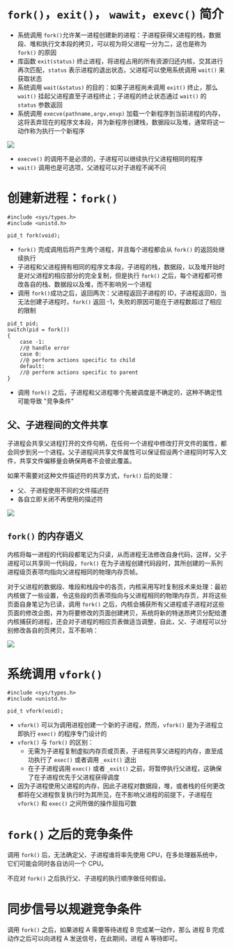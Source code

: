 # `fork()`，`exit()`， `wawit`，`exevc()` 简介

- 系统调用 `fork()`允许某一进程创建新的进程：子进程获得父进程的栈，数据段、堆和执行文本段的拷贝，可以视为将父进程一分为二，这也是称为 `fork()` 的原因
- 库函数 `exit(status)` 终止进程，将进程占用的所有资源归还内核，交其进行再次匹配，`status` 表示进程的退出状态，父进程可以使用系统调用 `wait()` 来获取状态
- 系统调用 `wait(&status)` 的目的：如果子进程尚未调用 `exit()` 终止，那么 `wait()` 挂起父进程直至子进程终止；子进程的终止状态通过 `wait()` 的 `status` 参数返回
- 系统调用 `execve(pathname,argv,envp)` 加载一个新程序到当前进程的内存，这将丢弃现在的程序文本段，并为新程序创建栈，数据段以及堆，通常将这一动作称为执行一个新程序

![](./img/fork_execv_wait_exit.png)

- `execve()` 的调用不是必须的，子进程可以继续执行父进程相同的程序
- `wait()` 调用也是可选项，父进程可以对子进程不闻不问 

# 创建新进程：`fork()`

```
#include <sys/types.h>
#include <unistd.h>

pid_t fork(void);
```

- `fork()` 完成调用后将产生两个进程，并且每个进程都会从 `fork()` 的返回处继续执行
- 子进程和父进程拥有相同的程序文本段，子进程的栈，数据段，以及堆开始时是对父进程的相应部分的完全复制，但是执行 `fork()` 之后，每个进程都可修改各自的栈、数据段以及堆，而不影响另一个进程
- 调用 `fork()`成功之后，返回两次：父进程返回子进程的 ID，子进程返回0，当无法创建子进程时，`fork()` 返回 -1，失败的原因可能在于进程数超过了相应的限制

```
pid_t pid;
switch(pid = fork())
{
    case -1:
    //@ handle error
    case 0:
    //@ perform actions specific to child
    default:
    //@ perform actions specific to parent
}
```

- 调用 `fork()` 之后，子进程和父进程哪个先被调度是不确定的，这种不确定性可能导致 "竞争条件"

## 父、子进程间的文件共享

子进程会共享父进程打开的文件句柄，在任何一个进程中修改打开文件的属性，都会同步到另一个进程。父子进程间共享文件属性可以保证假设两个进程同时写入文件，共享文件偏移量会确保两者不会彼此覆盖。

如果不需要对这种文件描述符的共享方式，`fork()` 后的处理：

- 父、子进程使用不同的文件描述符
- 各自立即关闭不再使用的描述符

![](./img/shared_fds.png)

## `fork()` 的内存语义

内核将每一进程的代码段都笔记为只读，从而进程无法修改自身代码，这样，父子进程可以共享同一代码段，`fork()` 在为子进程创建代码段时，其所创建的一系列进程级页表项均指向父进程相同的物理内存页帧。

对于父进程的数据段、堆段和栈段中的各页，内核采用写时复制技术来处理：最初内核做了一些设置，令这些段的页表项指向与父进程相同的物理内存页，并将这些页面自身笔记为已读，调用 `fork()` 之后，内核会捕获所有父进程或子进程对这些页面的修改企图，并为将要修改的页面创建拷贝，系统将新的特迷昂拷贝分配给遭内核捕获的进程，还会对子进程的相应页表做适当调整，自此，父、子进程可以分别修改各自的页拷贝，互不影响：

![](./img/copy_on_write.png)

# 系统调用 `vfork()`

```
#include <sys/types.h>
#include <unistd.h>

pid_t vfork(void);
```

- `vfork()` 可以为调用进程创建一个新的子进程，然而，`vfork()` 是为子进程立即执行 `exec()` 的程序专门设计的
- `vfork()` 与 `fork()` 的区别：
  - 无需为子进程复制虚拟内存页或页表，子进程共享父进程的内存，直至成功执行了 `exec()` 或者调用 `_exit()` 退出
  - 在子子进程调用 `exec()` 或者 `_exit()` 之前，将暂停执行父进程，这确保了在子进程优先于父进程获得调度
- 因为子进程使用父进程的内存，因此子进程对数据段，堆，或者栈的任何更改都将在父进程恢复执行时为其所见，在不影响父进程的前提下，子进程在 `vfork()` 和 `exec()` 之间所做的操作屈指可数

# `fork()` 之后的竞争条件

调用 `fork()` 后，无法确定父、子进程谁将率先使用 CPU，在多处理器系统中，它们可能会同时各自访问一个 CPU。

不应对 `fork()` 之后执行父、子进程的执行顺序做任何假设。

# 同步信号以规避竞争条件

调用 `fork()` 之后，如果进程 A 需要等待进程 B 完成某一动作，那么 进程 B 完成动作之后可以向进程 A 发送信号，在此期间，进程 A 等待即可。





















